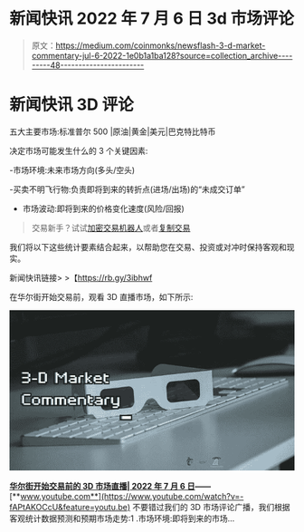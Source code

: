 # 新闻快讯 2022 年 7 月 6 日 3d 市场评论

> 原文：<https://medium.com/coinmonks/newsflash-3-d-market-commentary-jul-6-2022-1e0b1a1ba128?source=collection_archive---------48----------------------->

# 新闻快讯 3D 评论

五大主要市场:标准普尔 500 |原油|黄金|美元|巴克特比特币

决定市场可能发生什么的 3 个关键因素:

-市场环境:未来市场方向(多头/空头)

-买卖不明飞行物:负责即将到来的转折点(进场/出场)的“未成交订单”

*   市场波动:即将到来的价格变化速度(风险/回报)

> 交易新手？试试[加密交易机器人](/coinmonks/crypto-trading-bot-c2ffce8acb2a)或者[复制交易](/coinmonks/top-10-crypto-copy-trading-platforms-for-beginners-d0c37c7d698c)

我们将以下这些统计要素结合起来，以帮助您在交易、投资或对冲时保持客观和现实。

新闻快讯链接> >【https://rb.gy/3ibhwf 

在华尔街开始交易前，观看 3D 直播市场，如下所示:

![](img/d70b9fc9e68f94d72048463c46ad149d.png)

[**华尔街开始交易前的 3D 市场直播| 2022 年 7 月 6 日**](https://www.youtube.com/watch?feature=youtu.be&utm_campaign=Top%205%20Markets%20Commentary%20And%20Analysis%20Each%20Day&utm_medium=email&utm_source=Revue%20newsletter&v=-fAPtAKOCcU)**——**[**www.youtube.com**](https://www.youtube.com/watch?v=-fAPtAKOCcU&feature=youtu.be)
不要错过我们的 3D 市场评论广播，我们根据客观统计数据预测和预期市场走势:1 .市场环境:即将到来的市场…